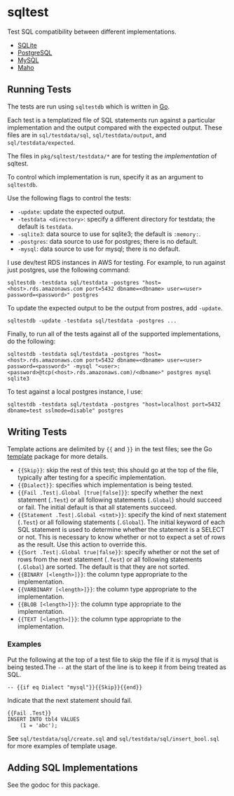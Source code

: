 # sqltest
Test SQL compatibility between different implementations.
* [SQLite](https://www.sqlite.org/)
* [PostgreSQL](https://www.postgresql.org/)
* [MySQL](https://www.sqlite.org/)
* [Maho](https://github.com/leftmike/maho)

## Running Tests

The tests are run using `sqltestdb` which is written in [Go](https://golang.org/).

Each test is a templatized file of SQL
statements run against a particular implementation and the output compared with the expected
output. These files are in `sql/testdata/sql`, `sql/testdata/output`, and
`sql/testdata/expected`.

The files in `pkg/sqltest/testdata/*` are for testing the *implementation* of sqltest.

To control which implementation is run, specify it as an argument to `sqltestdb`.

Use the following flags to control the tests:
* `-update`: update the expected output.
* `-testdata <directory>`: specify a different directory for testdata; the default is `testdata`.
* `-sqlite3`: data source to use for sqlite3; the default is `:memory:`.
* `-postgres`: data source to use for postgres; there is no default.
* `-mysql`: data source to use for mysql; there is no default.

I use dev/test RDS instances in AWS for testing. For example, to run against just postgres, use
the following command:
```
sqltestdb -testdata sql/testdata -postgres "host=<host>.rds.amazonaws.com port=5432 dbname=<dbname> user=<user> password=<password>" postgres
```

To update the expected output to be the output from postres, add `-update`.
```
sqltestdb -update -testdata sql/testdata -postgres ...
```

Finally, to run all of the tests against all of the supported implementations, do the following:
```
sqltestdb -testdata sql/testdata -postgres "host=<host>.rds.amazonaws.com port=5432 dbname=<dbname> user=<user> password=<password>" -mysql "<user>:<password>@tcp(<host>.rds.amazonaws.com)/<dbname>" postgres mysql sqlite3
```

To test against a local postgres instance, I use:
```
sqltestdb -testdata sql/testdata -postgres "host=localhost port=5432 dbname=test sslmode=disable" postgres
```

## Writing Tests

Template actions are delimited by `{{` and `}}` in the test files; see the Go
[template](https://golang.org/pkg/text/template/) package for more details.

* `{{Skip}}`: skip the rest of this test; this should go at the top of the file, typically
after testing for a specific implementation.
* `{{Dialect}}`: specifies which implementation is being tested.
* `{{Fail .Test|.Global [true|false]}}`: specify whether the next statement (`.Test`) or all
following statements (`.Global`) should succeed or fail. The initial default is that all
statements succeed.
* `{{Statement .Test|.Global <stmt>}}`: specify the kind of next statement (`.Test`) or all
following statements (`.Global`). The initial keyword of each SQL statement is used to
determine whether the statement is a SELECT or not. This is necessary to know whether or not to
expect a set of rows as the result. Use this action to override this.
* `{{Sort .Test|.Global true|false}}`: specify whether or not the set of rows from the next
statement (`.Test`) or all following statements (`.Global`) are sorted. The default is that they
are not sorted.
* `{{BINARY [<length>]}}`: the column type appropriate to the implementation.
* `{{VARBINARY [<length>]}}`: the column type appropriate to the implementation.
* `{{BLOB [<length>]}}`: the column type appropriate to the implementation.
* `{{TEXT [<length>]}}`: the column type appropriate to the implementation.

### Examples
Put the following at the top of a test file to skip the file if it is mysql that is being tested.The `--` at the start of the line is to keep it from being treated as SQL.
```
-- {{if eq Dialect "mysql"}}{{Skip}}{{end}}
```

Indicate that the next statement should fail.
```
{{Fail .Test}}
INSERT INTO tbl4 VALUES
    (1 = 'abc');
```

See `sql/testdata/sql/create.sql` and `sql/testdata/sql/insert_bool.sql` for more examples of
template usage.

## Adding SQL Implementations

See the godoc for this package.

